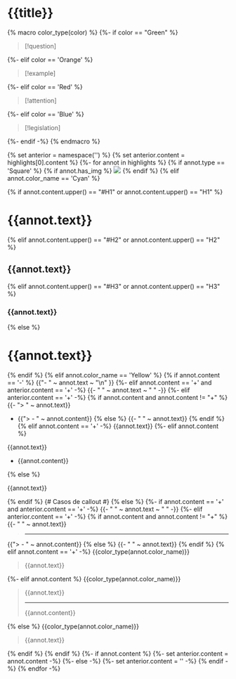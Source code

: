 # {{title}}

{% macro color_type(color) %}
{%- if color == "Green" %}


> [!question]
>
{%- elif color == 'Orange' %}


> [!example]
>
{%- elif color == 'Red' %}


> [!attention]
>
{%- elif color == 'Blue' %}


> [!legislation]
>
{%- endif -%}
{% endmacro %}

{% set anterior = namespace('') %}
{% set anterior.content = highlights[0].content %}
{%- for annot  in highlights %}
{% if annot.type == 'Square' %}
{% if annot.has_img %}
![]({{annot.img_path}})
{% endif %}
{% elif annot.color_name == 'Cyan' %}

{% if annot.content.upper() == "#H1" or annot.content.upper() == "H1" %}
# {{annot.text}}

{% elif annot.content.upper() == "#H2" or annot.content.upper() == "H2" %}
## {{annot.text}}

{% elif annot.content.upper() == "#H3" or annot.content.upper() == "H3" %}
### {{annot.text}}

{% else %}
# {{annot.text}}


{% endif %}
{% elif annot.color_name == 'Yellow' %}
{% if annot.content == '-' %}
{{"- " ~ annot.text ~ "\n" }}
{%- elif annot.content == '+' and anterior.content == '+' -%}
{{- " " ~ annot.text ~ " " -}}
{%- elif anterior.content == '+' -%}
{% if annot.content and annot.content != "+" %}
{{- "> " ~ annot.text}}
- {{"> - " ~ annot.content}}
{% else %}
{{- " " ~ annot.text}}
{% endif %}
{% elif annot.content == '+' -%}
{{annot.text}} 
{%- elif annot.content %}

{{annot.text}}
- {{annot.content}}

{% else %}

{{annot.text}}

{% endif %}
{# Casos de callout #}
{% else %}
{%- if annot.content == '+' and anterior.content == '+' -%}
{{- " " ~ annot.text ~ " " -}}
{%- elif anterior.content == '+' -%}
{% if annot.content and annot.content != "+" %}
{{- " " ~ annot.text}}
> - - -
{{"> - " ~ annot.content}}
{% else %}
{{- " " ~ annot.text}}
{% endif %}
{% elif annot.content == '+' -%}
{{color_type(annot.color_name)}}
> {{annot.text}} 

{%- elif annot.content %}
{{color_type(annot.color_name)}}
> {{annot.text}}
> - - -
> {{annot.content}}

{% else %}
{{color_type(annot.color_name)}}
> {{annot.text}}


{% endif %}
{% endif %}
{%- if annot.content %}
{%- set anterior.content = annot.content -%}
{%- else -%}
{%- set anterior.content = '' -%}
{% endif -%}
{% endfor -%}
